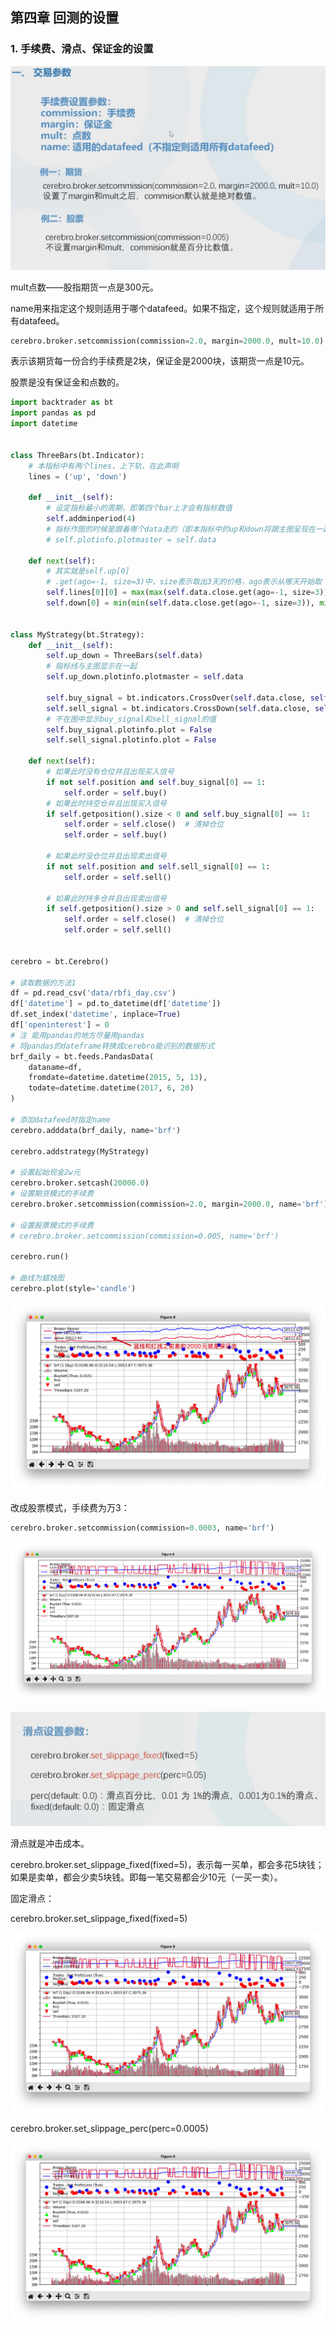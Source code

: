 ## 第四章 回测的设置

### 1. 手续费、滑点、保证金的设置

<img src="assets/image-20221201150505435.png" alt="image-20221201150505435" style="zoom:50%;" />

mult点数——股指期货一点是300元。

name用来指定这个规则适用于哪个datafeed。如果不指定，这个规则就适用于所有datafeed。

```python
cerebro.broker.setcommission(commission=2.0, margin=2000.0, mult=10.0)
```

表示该期货每一份合约手续费是2块，保证金是2000块，该期货一点是10元。

股票是没有保证金和点数的。

```python
import backtrader as bt
import pandas as pd
import datetime


class ThreeBars(bt.Indicator):
    # 本指标中有两个lines，上下轨，在此声明
    lines = ('up', 'down')

    def __init__(self):
        # 设定指标最小的周期，即第四个bar上才会有指标数值
        self.addminperiod(4)
        # 指标作图的时候是跟着哪个data走的（即本指标中的up和down将跟主图呈现在一起）
        # self.plotinfo.plotmaster = self.data

    def next(self):
        # 其实就是self.up[0]
        # .get(ago=-1, size=3)中，size表示取出3天的价格，ago表示从哪天开始取（-1表示从昨天开始），那么总的就是从昨天开始向前取3天的数据
        self.lines[0][0] = max(max(self.data.close.get(ago=-1, size=3)), max(self.data.open.get(ago=-1, size=3)))
        self.down[0] = min(min(self.data.close.get(ago=-1, size=3)), min(self.data.open.get(ago=-1, size=3)))


class MyStrategy(bt.Strategy):
    def __init__(self):
        self.up_down = ThreeBars(self.data)
        # 指标线与主图显示在一起
        self.up_down.plotinfo.plotmaster = self.data

        self.buy_signal = bt.indicators.CrossOver(self.data.close, self.up_down.up)
        self.sell_signal = bt.indicators.CrossDown(self.data.close, self.up_down.down)
        # 不在图中显示buy_signal和sell_signal的值
        self.buy_signal.plotinfo.plot = False
        self.sell_signal.plotinfo.plot = False

    def next(self):
        # 如果此时没有仓位并且出现买入信号
        if not self.position and self.buy_signal[0] == 1:
            self.order = self.buy()
        # 如果此时持空仓并且出现买入信号
        if self.getposition().size < 0 and self.buy_signal[0] == 1:
            self.order = self.close()  # 清掉仓位
            self.order = self.buy()

        # 如果此时没仓位并且出现卖出信号
        if not self.position and self.sell_signal[0] == 1:
            self.order = self.sell()

        # 如果此时持多仓并且出现卖出信号
        if self.getposition().size > 0 and self.sell_signal[0] == 1:
            self.order = self.close()  # 清掉仓位
            self.order = self.sell()


cerebro = bt.Cerebro()

# 读取数据的方法1
df = pd.read_csv('data/rbfi_day.csv')
df['datetime'] = pd.to_datetime(df['datetime'])
df.set_index('datetime', inplace=True)
df['openinterest'] = 0
# 注 能用pandas的地方尽量用pandas
# 将pandas的dateframe转换成cerebro能识别的数据形式
brf_daily = bt.feeds.PandasData(
    dataname=df,
    fromdate=datetime.datetime(2015, 5, 13),
    todate=datetime.datetime(2017, 6, 20)
)

# 添加datafeed时指定name
cerebro.adddata(brf_daily, name='brf')

cerebro.addstrategy(MyStrategy)

# 设置起始现金2w元
cerebro.broker.setcash(20000.0)
# 设置期货模式的手续费
cerebro.broker.setcommission(commission=2.0, margin=2000.0, name='brf')

# 设置股票模式的手续费
# cerebro.broker.setcommission(commission=0.005, name='brf')

cerebro.run()

# 曲线为蜡烛图
cerebro.plot(style='candle')
```

![image-20221201154058642](assets/image-20221201154058642.png)

改成股票模式，手续费为万3：

```python
cerebro.broker.setcommission(commission=0.0003, name='brf')
```

![image-20221201154314466](assets/image-20221201154321619.png)

![image-20221201154314466](assets/image-20221201154314466.png)

滑点就是冲击成本。

cerebro.broker.set_slippage_fixed(fixed=5)，表示每一买单，都会多花5块钱；如果是卖单，都会少卖5块钱。即每一笔交易都会少10元（一买一卖）。

固定滑点：

cerebro.broker.set_slippage_fixed(fixed=5)

<img src="assets/image-20221201160035027.png" alt="image-20221201160035027" style="zoom:50%;" />

cerebro.broker.set_slippage_perc(perc=0.0005)

<img src="assets/image-20221201160059426.png" alt="image-20221201160059426" style="zoom:50%;" />
